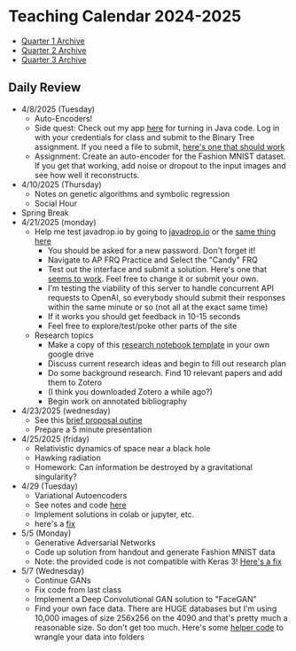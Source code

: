 # Teaching Calendar 2024-2025
- [Quarter 1 Archive](./calendar-q1.md)
- [Quarter 2 Archive](./calendar-q2.md)
- [Quarter 3 Archive](./calendar-q3.md)

## Daily Review

- 4/8/2025 (Tuesday)
	- Auto-Encoders!
	- Side quest: Check out my app [here](https://javadrop-io-019d03a56736.herokuapp.com/) for turning in Java code. Log in with your credentials for class and submit to the Binary Tree assignment. If you need a file to
	submit, [here's one that should work](./lessons/BinaryTree.java)
	- Assignment: Create an auto-encoder for the Fashion MNIST dataset. If you get that working, add noise or dropout to the input images and see how well it reconstructs.
- 4/10/2025 (Thursday)
	- Notes on genetic algorithms and symbolic regression
	- Social Hour
- Spring Break
- 4/21/2025 (monday)
	- Help me test javadrop.io by going to [javadrop.io](https://javadrop.io) or the [same thing here](https://javadrop-io-019d03a56736.herokuapp.com/)
		- You should be asked for a new password. Don't forget it!
		- Navigate to AP FRQ Practice and Select the "Candy" FRQ
		- Test out the interface and submit a solution. Here's one that [seems to work](./data/candy.java). Feel free to change it or submit your own.
		- I'm testing the viability of this server to handle concurrent API requests to OpenAI, so everybody should submit their responses within the same minute or so (not all at the exact same time)
		- If it works you should get feedback in 10-15 seconds
		- Feel free to explore/test/poke other parts of the site
	- Research topics
		- Make a copy of this [research notebook template](https://docs.google.com/document/d/1UD34tMp1_cLMyS2Az31QycqwaJ3ZLyUson_-5buWuxw/edit?usp=sharing) in your own google drive
		- Discuss current research ideas and begin to fill out research plan
		- Do some background research. Find 10 relevant papers and add them to Zotero
		- (I think you downloaded Zotero a while ago?)
		- Begin work on annotated bibliography
- 4/23/2025 (wednesday)
    - See this [brief proposal outine](./proposal.md)
    - Prepare a 5 minute presentation
- 4/25/2025 (friday)
    - Relativistic dynamics of space near a black hole
    - Hawking radiation
    - Homework: Can information be destroyed by a gravitational singularity?
- 4/29 (Tuesday)
    - Variational Autoencoders
    - See notes and code [here](./lessons/vaes.pdf)
    - Implement solutions in colab or jupyter, etc.
    - here's a [fix](vae-fix.txt)
- 5/5 (Monday)
    - Generative Adversarial Networks
    - Code up solution from handout and generate Fashion MNIST data
    - Note: the provided code is not compatible with Keras 3! [Here's a fix](gan-fix.md)
- 5/7 (Wednesday)
    - Continue GANs
    - Fix code from last class
    - Implement a Deep Convolutional GAN solution to "FaceGAN"
    - Find your own face data. There are HUGE databases but I'm using 10,000 images of size 256x256 on the 4090 and that's pretty much a reasonable size. So don't get too much. Here's some [helper code](./lessons/faces_process.md) to wrangle your data into folders